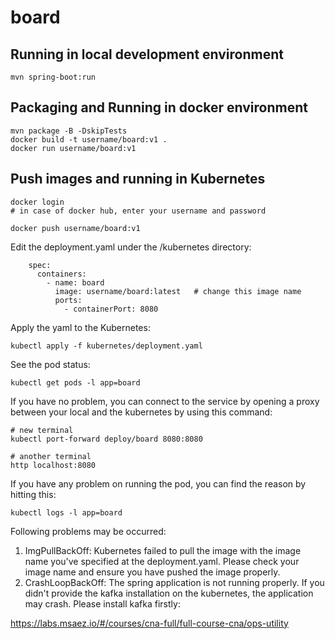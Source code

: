 # board

## Running in local development environment

```
mvn spring-boot:run
```

## Packaging and Running in docker environment

```
mvn package -B -DskipTests
docker build -t username/board:v1 .
docker run username/board:v1
```

## Push images and running in Kubernetes

```
docker login 
# in case of docker hub, enter your username and password

docker push username/board:v1
```

Edit the deployment.yaml under the /kubernetes directory:
```
    spec:
      containers:
        - name: board
          image: username/board:latest   # change this image name
          ports:
            - containerPort: 8080

```

Apply the yaml to the Kubernetes:
```
kubectl apply -f kubernetes/deployment.yaml
```

See the pod status:
```
kubectl get pods -l app=board
```

If you have no problem, you can connect to the service by opening a proxy between your local and the kubernetes by using this command:
```
# new terminal
kubectl port-forward deploy/board 8080:8080

# another terminal
http localhost:8080
```

If you have any problem on running the pod, you can find the reason by hitting this:
```
kubectl logs -l app=board
```

Following problems may be occurred:

1. ImgPullBackOff:  Kubernetes failed to pull the image with the image name you've specified at the deployment.yaml. Please check your image name and ensure you have pushed the image properly.
1. CrashLoopBackOff: The spring application is not running properly. If you didn't provide the kafka installation on the kubernetes, the application may crash. Please install kafka firstly:

https://labs.msaez.io/#/courses/cna-full/full-course-cna/ops-utility

